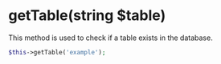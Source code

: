 # getTable(string $table)
This method is used to check if a table exists in the database.

```php
$this->getTable('example');
```
